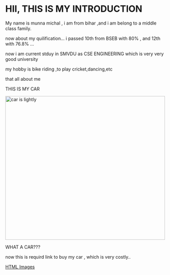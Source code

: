 <!DOCTYPE html>
<html>
<head><title>optimus prime</title>
</head>
<body>

<h1>HII, THIS IS MY INTRODUCTION</h1>
<p>My name is munna michal ,   i am from bihar ,and i am belong to a middle class family.</p>
<p>now about my quilification... i passed 10th from BSEB with 80% , and 12th with 76.8% ...</p>
<p>now i am current stduy in SMVDU as CSE ENGINEERING which is very very good university</p>
<p>my hobby is bike riding ,to play cricket,dancing,etc</p>
<p>that all about me</p>
<p>THIS IS MY CAR</p>
<img src="https://images.pexels.com/photos/120049/pexels-photo-120049.jpeg?auto=compress&cs=tinysrgb&h=350" alt="car is lightly" width="500" height="450">
<p>WHAT A CAR???</p>
<p>now this is requird link to buy my car , which is very costly..</p>
<a href="https://images.pexels.com/photos/120049/pexels-photo-120049.jpeg?auto=compress&cs=tinysrgb&h=350">HTML Images</a>


</body>
</html>
